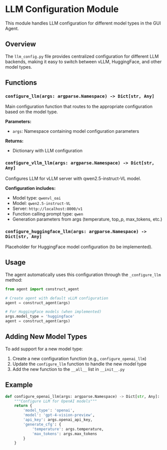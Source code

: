 # LLM Configuration Module

This module handles LLM configuration for different model types in the GUI Agent.

## Overview

The `llm_config.py` file provides centralized configuration for different LLM backends, making it easy to switch between vLLM, HuggingFace, and other model types.

## Functions

### `configure_llm(args: argparse.Namespace) -> Dict[str, Any]`
Main configuration function that routes to the appropriate configuration based on the model type.

**Parameters:**
- `args`: Namespace containing model configuration parameters

**Returns:**
- Dictionary with LLM configuration

### `configure_vllm_llm(args: argparse.Namespace) -> Dict[str, Any]`
Configures LLM for vLLM server with qwen2.5-instruct-VL model.

**Configuration includes:**
- Model type: `qwenvl_oai`
- Model: `qwen2.5-instruct-VL`
- Server: `http://localhost:8000/v1`
- Function calling prompt type: `qwen`
- Generation parameters from args (temperature, top_p, max_tokens, etc.)

### `configure_huggingface_llm(args: argparse.Namespace) -> Dict[str, Any]`
Placeholder for HuggingFace model configuration (to be implemented).

## Usage

The agent automatically uses this configuration through the `_configure_llm` method:

```python
from agent import construct_agent

# Create agent with default vLLM configuration
agent = construct_agent(args)

# For HuggingFace models (when implemented)
args.model_type = 'huggingface'
agent = construct_agent(args)
```

## Adding New Model Types

To add support for a new model type:

1. Create a new configuration function (e.g., `configure_openai_llm`)
2. Update the `configure_llm` function to handle the new model type
3. Add the new function to the `__all__` list in `__init__.py`

## Example

```python
def configure_openai_llm(args: argparse.Namespace) -> Dict[str, Any]:
    """Configure LLM for OpenAI models"""
    return {
        'model_type': 'openai',
        'model': 'gpt-4-vision-preview',
        'api_key': args.openai_api_key,
        'generate_cfg': {
            'temperature': args.temperature,
            'max_tokens': args.max_tokens
        }
    }
``` 